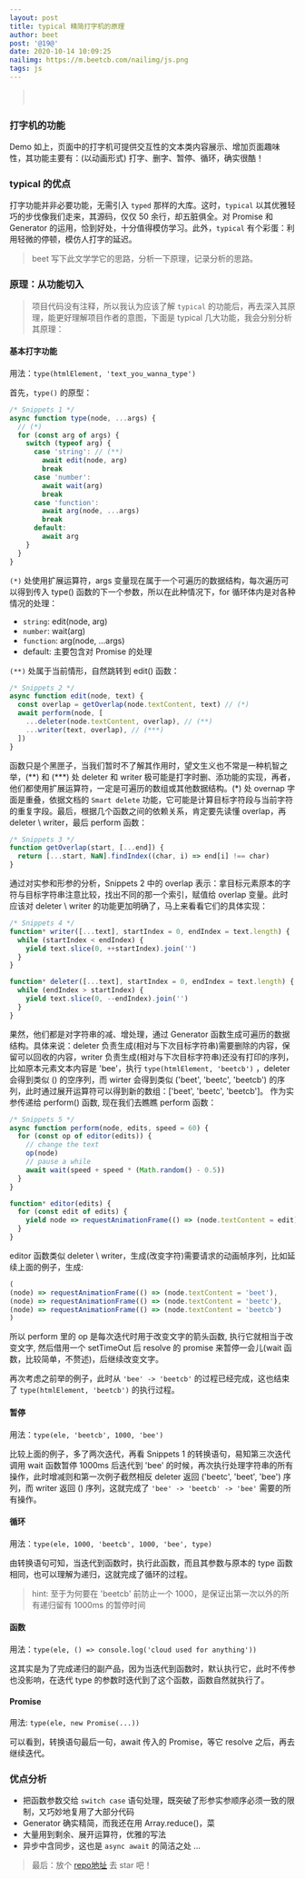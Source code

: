 ```yaml
---
layout: post
title: typical 精简打字机的原理
author: beet
post: '@19@'
date: 2020-10-14 10:09:25
nailimg: https://m.beetcb.com/nailimg/js.png
tags: js
---
```


<script>
async function type(t,...e){for(const n of e)switch(typeof n){case"string":await edit(t,n);break;case"number":await wait(n);break;case"function":await n(t,...e);break;default:await n}}async function edit(t,e){const n=getOverlap(t.textContent,e);await perform(t,[...deleter(t.textContent,n),...writer(e,n)])}async function wait(t){await new Promise(e=>setTimeout(e,t))}async function perform(t,e,n=60){for(const i of editor(e))i(t),await wait(n+n*(Math.random()-.5))}function*editor(t){for(const e of t)yield t=>requestAnimationFrame(()=>t.textContent=e)}function*writer([...t],e=0,n=t.length){for(;e<n;)yield t.slice(0,++e).join("")}function*deleter([...t],e=0,n=t.length){for(;n>e;)yield t.slice(0,--n).join("")}function getOverlap(t,[...e]){return[...t,NaN].findIndex((t,n)=>e[n]!==t)}
</script>
<blockquote>
<p style="height:27px" id="sample"></p>
</blockquote>
<script>
const steps = [1000, 'hi 👋', 1000, 'there 🤞', 1000, 'typical 🎉'];type(sample, ...steps, type);
</script>

### 打字机的功能

Demo 如上，页面中的打字机可提供交互性的文本类内容展示、增加页面趣味性，其功能主要有：(以动画形式) 打字、删字、暂停、循环，确实很酷！

### typical 的优点

打字功能并非必要功能，无需引入 `typed` 那样的大库。这时，`typical` 以其优雅轻巧的步伐像我们走来，其源码，仅仅 50 余行，却五脏俱全。对 Promise 和 Generator 的运用，恰到好处，十分值得模仿学习。此外，`typical` 有个彩蛋：利用轻微的停顿，模仿人打字的延迟。

> beet 写下此文学学它的思路，分析一下原理，记录分析的思路。

### 原理：从功能切入

> 项目代码没有注释，所以我认为应该了解 `typical` 的功能后，再去深入其原理，能更好理解项目作者的意图，下面是 typical 几大功能，我会分别分析其原理：

#### 基本打字功能

用法：`type(htmlElement, 'text_you_wanna_type')`

首先，`type()` 的原型：

```js
/* Snippets 1 */
async function type(node, ...args) {
  // (*)
  for (const arg of args) {
    switch (typeof arg) {
      case 'string': // (**)
        await edit(node, arg)
        break
      case 'number':
        await wait(arg)
        break
      case 'function':
        await arg(node, ...args)
        break
      default:
        await arg
    }
  }
}
```

`(*)` 处使用扩展运算符，args 变量现在属于一个可遍历的数据结构，每次遍历可以得到传入 type() 函数的下一个参数，所以在此种情况下，for 循环体内是对各种情况的处理：

- `string`: edit(node, arg)
- `number`: wait(arg)
- `function`: arg(node, ...args)
- default: 主要包含对 Promise 的处理

`(**)` 处属于当前情形，自然跳转到 edit() 函数：

```js
/* Snippets 2 */
async function edit(node, text) {
  const overlap = getOverlap(node.textContent, text) // (*)
  await perform(node, [
    ...deleter(node.textContent, overlap), // (**)
    ...writer(text, overlap), // (***)
  ])
}
```

函数只是个黑匣子，当我们暂时不了解其作用时，望文生义也不常是一种机智之举，(\*\*) 和 (\*\*\*) 处 deleter 和 writer 极可能是打字时删、添功能的实现，再者，他们都使用扩展运算符，一定是可遍历的数组或其他数据结构。(\*) 处 overnap 字面是重叠，依据文档的 `Smart delete` 功能，它可能是计算目标字符段与当前字符的重复字段。最后，根据几个函数之间的依赖关系，肯定要先读懂 overlap，再 deleter \ writer，最后 perform 函数：

```js
/* Snippets 3 */
function getOverlap(start, [...end]) {
  return [...start, NaN].findIndex((char, i) => end[i] !== char)
}
```

通过对实参和形参的分析，Snippets 2 中的 overlap 表示：拿目标元素原本的字符与目标字符串注意比较，找出不同的那一个索引，赋值给 overlap 变量。此时应该对 deleter \ writer 的功能更加明确了，马上来看看它们的具体实现：

```js
/* Snippets 4 */
function* writer([...text], startIndex = 0, endIndex = text.length) {
  while (startIndex < endIndex) {
    yield text.slice(0, ++startIndex).join('')
  }
}

function* deleter([...text], startIndex = 0, endIndex = text.length) {
  while (endIndex > startIndex) {
    yield text.slice(0, --endIndex).join('')
  }
}
```

果然，他们都是对字符串的减、增处理，通过 Generator 函数生成可遍历的数据结构。具体来说：deleter 负责生成(相对与下次目标字符串)需要删除的内容，保留可以回收的内容，writer 负责生成(相对与下次目标字符串)还没有打印的序列，比如原本元素文本内容是 'bee'，执行 `type(htmlElement, 'beetcb')` ，deleter 会得到类似 () 的空序列，而 wirter 会得到类似 ('beet', 'beetc', 'beetcb') 的序列，此时通过展开运算符可以得到新的数组：\['beet', 'beetc', 'beetcb'\]。 作为实参传递给 perform() 函数, 现在我们去瞧瞧 perform 函数：

```js
/* Snippets 5 */
async function perform(node, edits, speed = 60) {
  for (const op of editor(edits)) {
    // change the text
    op(node)
    // pause a while
    await wait(speed + speed * (Math.random() - 0.5))
  }
}

function* editor(edits) {
  for (const edit of edits) {
    yield node => requestAnimationFrame(() => (node.textContent = edit))
  }
}
```

editor 函数类似 deleter \ writer，生成(改变字符)需要请求的动画帧序列，比如延续上面的例子，生成:

```js
(
(node) => requestAnimationFrame(() => (node.textContent = 'beet'),
(node) => requestAnimationFrame(() => (node.textContent = 'beetc'),
(node) => requestAnimationFrame(() => (node.textContent = 'beetcb')
)
```
所以 perform 里的 op 是每次迭代时用于改变文字的箭头函数, 执行它就相当于改变文字, 然后借用一个 setTimeOut 后 resolve 的 promise 来暂停一会儿(wait 函数，比较简单，不赘述)，后继续改变文字。

再次考虑之前举的例子，此时从 `'bee' -> 'beetcb'` 的过程已经完成，这也结束了 `type(htmlElement, 'beetcb')` 的执行过程。

#### 暂停
用法：`type(ele, 'beetcb', 1000, 'bee')`

比较上面的例子，多了两次迭代，再看 Snippets 1 的转换语句，易知第三次迭代调用 wait 函数暂停 1000ms 后迭代到 'bee' 的时候，再次执行处理字符串的所有操作，此时增减则和第一次例子截然相反 deleter 返回 ('beetc', 'beet', 'bee') 序列，而 writer 返回 () 序列，这就完成了 `'bee' -> 'beetcb' -> 'bee'` 需要的所有操作。

#### 循环
用法：`type(ele, 1000, 'beetcb', 1000, 'bee', type)`

由转换语句可知，当迭代到函数时，执行此函数，而且其参数与原本的 type 函数相同，也可以理解为递归，这就完成了循环的过程。
> hint: 至于为何要在 'beetcb' 前防止一个 1000，是保证出第一次以外的所有递归留有 1000ms 的暂停时间

#### 函数
用法：`type(ele, () => console.log('cloud used for anything'))`

这其实是为了完成递归的副产品，因为当迭代到函数时，默认执行它，此时不传参也没影响，在迭代 type 的参数时迭代到了这个函数，函数自然就执行了。

#### Promise
用法: `type(ele, new Promise(...))`

可以看到，转换语句最后一句，await 传入的 Promise，等它 resolve 之后，再去继续迭代。

### 优点分析

- 把函数参数交给 `switch case` 语句处理，既突破了形参实参顺序必须一致的限制，又巧妙地复用了大部分代码
- Generator 确实精简，而我还在用 Array.reduce()，菜
- 大量用到剩余、展开运算符，优雅的写法
- 异步中含同步，这也是 `async await` 的简洁之处
...

> 最后：放个 [repo地址](https://github.com/camwiegert/typical) 去 star 吧！